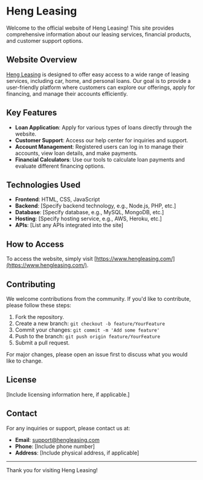 # Heng Leasing

Welcome to the official website of Heng Leasing! This site provides comprehensive information about our leasing services, financial products, and customer support options.

## Website Overview

[Heng Leasing](https://www.hengleasing.com/) is designed to offer easy access to a wide range of leasing services, including car, home, and personal loans. Our goal is to provide a user-friendly platform where customers can explore our offerings, apply for financing, and manage their accounts efficiently.

## Key Features

- **Loan Application**: Apply for various types of loans directly through the website.
- **Customer Support**: Access our help center for inquiries and support.
- **Account Management**: Registered users can log in to manage their accounts, view loan details, and make payments.
- **Financial Calculators**: Use our tools to calculate loan payments and evaluate different financing options.

## Technologies Used

- **Frontend**: HTML, CSS, JavaScript
- **Backend**: [Specify backend technology, e.g., Node.js, PHP, etc.]
- **Database**: [Specify database, e.g., MySQL, MongoDB, etc.]
- **Hosting**: [Specify hosting service, e.g., AWS, Heroku, etc.]
- **APIs**: [List any APIs integrated into the site]

## How to Access

To access the website, simply visit [https://www.hengleasing.com/](https://www.hengleasing.com/).

## Contributing

We welcome contributions from the community. If you'd like to contribute, please follow these steps:

1. Fork the repository.
2. Create a new branch: `git checkout -b feature/YourFeature`
3. Commit your changes: `git commit -m 'Add some feature'`
4. Push to the branch: `git push origin feature/YourFeature`
5. Submit a pull request.

For major changes, please open an issue first to discuss what you would like to change.

## License

[Include licensing information here, if applicable.]

## Contact

For any inquiries or support, please contact us at:

- **Email**: support@hengleasing.com
- **Phone**: [Include phone number]
- **Address**: [Include physical address, if applicable]

---

Thank you for visiting Heng Leasing!
